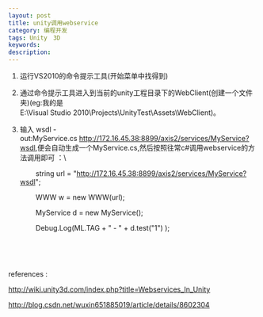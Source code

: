 ```yaml
---
layout: post
title: unity调用webservice
category: 编程开发
tags: Unity　3D
keywords: 
description: 
---
```


1.  运行VS2010的命令提示工具(开始菜单中找得到)
2.  通过命令提示工具进入到当前的unity工程目录下的WebClient(创建一个文件夹)(eg:我的是E:\\Visual Studio 2010\\Projects\\UnityTest\\Assets\\WebClient)。
3.  输入
    wsdl -out:MyService.cs <http://172.16.45.38:8899/axis2/services/MyService?wsdl>,便会自动生成一个MyService.cs,然后按照往常c\#调用webservice的方法调用即可
    ：\

            string url = "http://172.16.45.38:8899/axis2/services/MyService?wsdl";

            WWW w = new WWW(url);

            MyService d = new MyService();

            Debug.Log(ML.TAG + " - " + d.test("1") );

 

 

references :

<http://wiki.unity3d.com/index.php?title=Webservices_In_Unity>

<http://blog.csdn.net/wuxin651885019/article/details/8602304>







